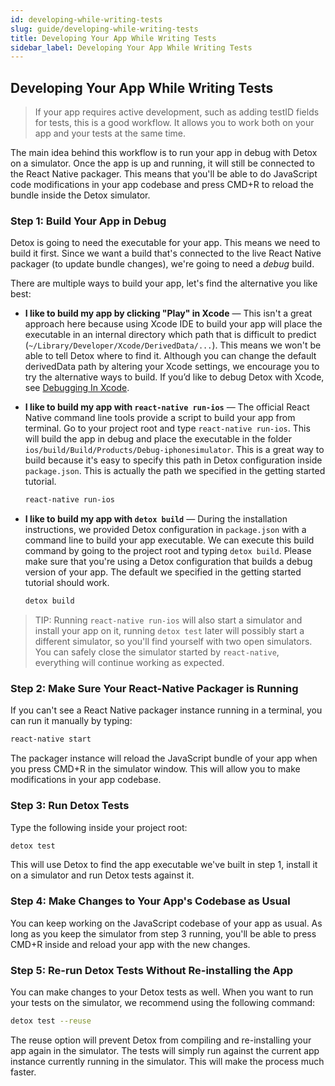 ```yaml
---
id: developing-while-writing-tests
slug: guide/developing-while-writing-tests
title: Developing Your App While Writing Tests
sidebar_label: Developing Your App While Writing Tests
---
```


## Developing Your App While Writing Tests

> If your app requires active development, such as adding testID fields for tests, this is a good workflow. It allows you to work both on your app and your tests at the same time.

The main idea behind this workflow is to run your app in debug with Detox on a simulator. Once the app is up and running, it will still be connected to the React Native packager. This means that you'll be able to do JavaScript code modifications in your app codebase and press CMD+R to reload the bundle inside the Detox simulator.

### Step 1: Build Your App in Debug

Detox is going to need the executable for your app. This means we need to build it first. Since we want a build that's connected to the live React Native packager (to update bundle changes), we're going to need a *debug* build.

There are multiple ways to build your app, let's find the alternative you like best:

* **I like to build my app by clicking "Play" in Xcode** — This isn't a great approach here because using Xcode IDE to build your app will place the executable in an internal directory which path that is difficult to predict (`~/Library/Developer/Xcode/DerivedData/...`). This means we won't be able to tell Detox where to find it. Although you can change the default derivedData path by altering your Xcode settings, we encourage you to try the alternative ways to build.
  If you’d like to debug Detox with Xcode, see [Debugging In Xcode](Guide.DebuggingInXcode.md).

* **I like to build my app with `react-native run-ios`** — The official React Native command line tools provide a script to build your app from terminal. Go to your project root and type `react-native run-ios`. This will build the app in debug and place the executable in the folder `ios/build/Build/Products/Debug-iphonesimulator`. This is a great way to build because it's easy to specify this path in Detox configuration inside `package.json`. This is actually the path we specified in the getting started tutorial.

  ```sh
  react-native run-ios
  ```

* **I like to build my app with `detox build`** — During the installation instructions, we provided Detox configuration in `package.json` with a command line to build your app executable. We can execute this build command by going to the project root and typing `detox build`. Please make sure that you're using a Detox configuration that builds a debug version of your app. The default we specified in the getting started tutorial should work.

  ```sh
  detox build
  ```

> TIP: Running `react-native run-ios` will also start a simulator and install your app on it, running `detox test` later will possibly start a different simulator, so you'll find yourself with two open simulators. You can safely close the simulator started by `react-native`, everything will continue working as expected.

### Step 2: Make Sure Your React-Native Packager is Running

If you can't see a React Native packager instance running in a terminal, you can run it manually by typing:

```sh
react-native start
```

The packager instance will reload the JavaScript bundle of your app when you press CMD+R in the simulator window. This will allow you to make modifications in your app codebase.

### Step 3: Run Detox Tests

Type the following inside your project root:

```sh
detox test
```

This will use Detox to find the app executable we've built in step 1, install it on a simulator and run Detox tests against it.

### Step 4: Make Changes to Your App's Codebase as Usual

You can keep working on the JavaScript codebase of your app as usual. As long as you keep the simulator from step 3 running, you'll be able to press CMD+R inside and reload your app with the new changes.

### Step 5: Re-run Detox Tests Without Re-installing the App

You can make changes to your Detox tests as well. When you want to run your tests on the simulator, we recommend using the following command:

```sh
detox test --reuse
```

The reuse option will prevent Detox from compiling and re-installing your app again in the simulator. The tests will simply run against the current app instance currently running in the simulator. This will make the process much faster.
